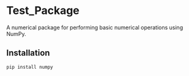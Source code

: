 # Test_Package

A numerical package for performing basic numerical operations using NumPy.

## Installation

```bash
pip install numpy